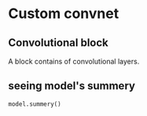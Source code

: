 # Custom convnet 

## Convolutional block

A block contains of convolutional layers.

## seeing model's summery

```python
model.summery()
```

